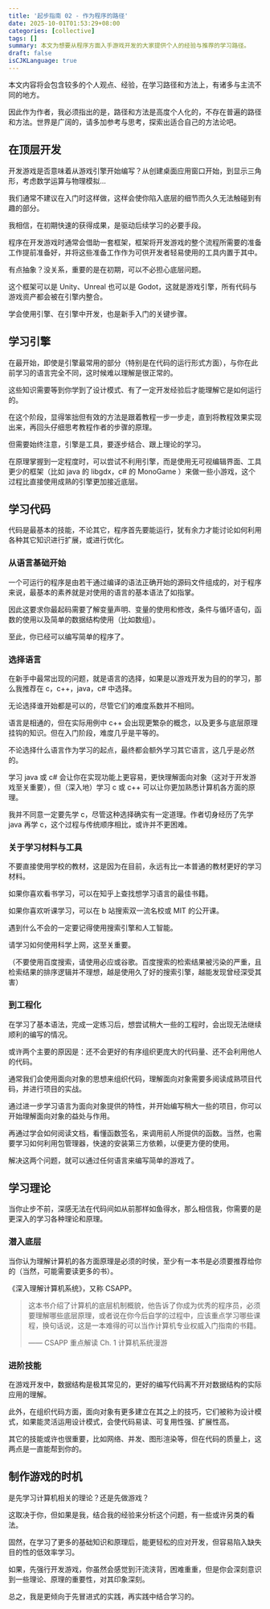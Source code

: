 ```yaml
---
title: '起步指南 02 - 作为程序的路径'
date: 2025-10-01T01:53:29+08:00
categories: [collective]
tags: []
summary: 本文为想要从程序方面入手游戏开发的大家提供个人的经验与推荐的学习路径。
draft: false
isCJKLanguage: true
---
```


本文内容将会包含较多的个人观点、经验，在学习路径和方法上，有诸多与主流不同的地方。

因此作为作者，我必须指出的是，路径和方法是高度个人化的，不存在普遍的路径和方法。世界是广阔的，请多加参考与思考，探索出适合自己的方法论吧。

## 在顶层开发

开发游戏是否意味着从游戏引擎开始编写？从创建桌面应用窗口开始，到显示三角形，考虑数学运算与物理模拟...

我们通常不建议在入门时这样做，这样会使你陷入底层的细节而久久无法触碰到有趣的部分。

我相信，在初期快速的获得成果，是驱动后续学习的必要手段。

程序在开发游戏时通常会借助一套框架，框架将开发游戏的整个流程所需要的准备工作提前准备好，并将这些准备工作作为可供开发者轻易使用的工具内置于其中。

有点抽象？没关系，重要的是在初期，可以不必担心底层问题。

这个框架可以是 Unity、Unreal 也可以是 Godot，这就是游戏引擎，所有代码与游戏资产都会被在引擎内整合。

学会使用引擎、在引擎中开发，也是新手入门的关键步骤。

## 学习引擎

在最开始，即使是引擎最常用的部分（特别是在代码的运行形式方面），与你在此前学习的语言完全不同，这时候难以理解是很正常的。

这些知识需要等到你学到了设计模式、有了一定开发经验后才能理解它是如何运行的。

在这个阶段，显得笨拙但有效的方法是跟着教程一步一步走，直到将教程效果实现出来，再回头仔细思考教程作者的步骤的原理。

但需要始终注意，引擎是工具，要逐步结合、跟上理论的学习。

在原理掌握到一定程度时，可以尝试不利用引擎，而是使用无可视编辑界面、工具更少的框架（比如 java 的 libgdx，c# 的 MonoGame ）来做一些小游戏，这个过程比直接使用成熟的引擎更加接近底层。

## 学习代码

代码是最基本的技能，不论其它，程序首先要能运行，犹有余力才能讨论如何利用各种其它知识进行扩展，或进行优化。

### 从语言基础开始

一个可运行的程序是由若干通过编译的语法正确开始的源码文件组成的，对于程序来说，最基本的素养就是对使用的语言的基本语法了如指掌。

因此这要求你最起码需要了解变量声明、变量的使用和修改，条件与循环语句，函数的使用以及简单的数据结构使用（比如数组）。

至此，你已经可以编写简单的程序了。

### 选择语言

在新手中最常出现的问题，就是语言的选择，如果是以游戏开发为目的的学习，那么我推荐在 c，c++，java，c# 中选择。

无论选择谁开始都是可以的，尽管它们的难度系数并不相同。

语言是相通的，但在实际用例中 c++ 会出现更繁杂的概念，以及更多与底层原理挂钩的知识。但在入门阶段，难度几乎是平等的。

不论选择什么语言作为学习的起点，最终都会额外学习其它语言，这几乎是必然的。

学习 java 或 c# 会让你在实现功能上更容易，更快理解面向对象（这对于开发游戏至关重要），但（深入地）学习 c 或 c++ 可以让你更加熟悉计算机各方面的原理。

我并不同意一定要先学 c，尽管这种选择确实有一定道理。作者切身经历了先学 java 再学 c，这个过程与传统顺序相比，或许并不更困难。

### 关于学习材料与工具

不要直接使用学校的教材，这是因为在目前，永远有比一本普通的教材更好的学习材料。

如果你喜欢看书学习，可以在知乎上查找想学习语言的最佳书籍。

如果你喜欢听课学习，可以在 b 站搜索双一流名校或 MIT 的公开课。

遇到什么不会的一定要记得使用搜索引擎和人工智能。

请学习如何使用科学上网，这至关重要。

（不要使用百度搜索，请使用必应或谷歌。百度搜索的检索结果被污染的严重，且检索结果的排序逻辑并不理想，越是使用久了好的搜索引擎，越能发现曾经深受其害）

### 到工程化

在学习了基本语法，完成一定练习后，想尝试稍大一些的工程时，会出现无法继续顺利的编写的情况。

或许两个主要的原因是：还不会更好的有序组织更庞大的代码量、还不会利用他人的代码。

通常我们会使用面向对象的思想来组织代码，理解面向对象需要多阅读成熟项目代码，并进行项目的实战。

通过进一步学习语言为面向对象提供的特性，并开始编写稍大一些的项目，你可以开始理解面向对象的益处与作用。

再通过学会如何阅读文档，看懂函数签名，来调用前人所提供的函数。当然，也需要学习如何利用包管理器，快速的安装第三方依赖，以便更方便的使用。

解决这两个问题，就可以通过任何语言来编写简单的游戏了。

## 学习理论

当你止步不前，深感无法在代码间如从前那样如鱼得水，那么相信我，你需要的是更深入的学习各种理论和原理。

### 潜入底层

当你认为理解计算机的各方面原理是必须的时侯，至少有一本书是必须要推荐给你的（当然，可能需要读更多的书）。

《深入理解计算机系统》，又称 CSAPP。

> 这本书介绍了计算机的底层机制概貌，他告诉了你成为优秀的程序员，必须要理解哪些底层原理，或者说在你今后自学的过程中，应该重点学习哪些课程，换句话说，这是一本难得的可以当作计算机专业权威入门指南的书籍。
>
> —— CSAPP 重点解读 Ch. 1 计算机系统漫游

### 进阶技能

在游戏开发中，数据结构是极其常见的，更好的编写代码离不开对数据结构的实际应用的理解。

此外，在组织代码方面，面向对象有更多建立在其之上的技巧，它们被称为设计模式，如果能灵活运用设计模式，会使代码易读、可复用性强、扩展性高。

其它的技能或许也很重要，比如网络、并发、图形渲染等，但在代码的质量上，这两点是一直能帮到你的。

## 制作游戏的时机

是先学习计算机相关的理论？还是先做游戏？

这取决于你，但如果是我，结合我的经验来分析这个问题，有一些或许另类的看法。

固然，在学习了更多的基础知识和原理后，能更轻松的应对开发，但容易陷入缺失目的性的低效率学习。

如果，先强行开发游戏，你虽然会感觉到汗流浃背，困难重重，但是你会深刻意识到一些理论、原理的重要性，对其印象深刻。

总之，我是更倾向于先冒进式的实践，再实践中结合学习的。
